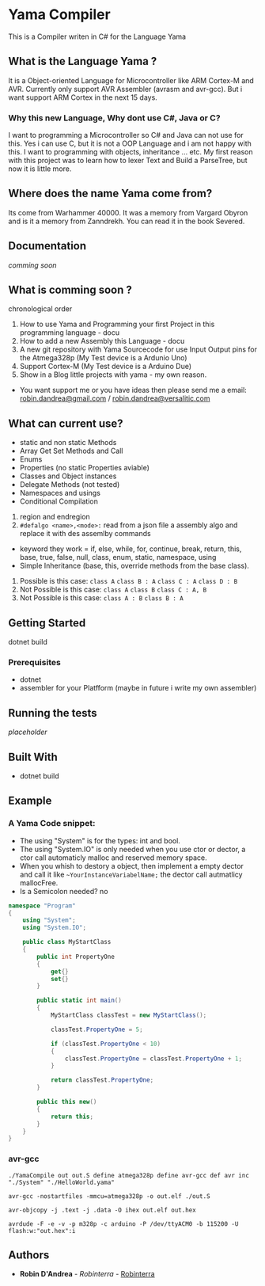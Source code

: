 # Yama Compiler

This is a Compiler writen in C# for the Language Yama

## What is the Language Yama ?

It is a Object-oriented Language for Microcontroller like ARM Cortex-M and AVR.
Currently only support AVR Assembler (avrasm and avr-gcc). But i want support ARM Cortex in the next 15 days.

### Why this new Language, Why dont use C#, Java or C?

I want to programming a Microcontroller so C# and Java can not use for this.
Yes i can use C, but it is not a OOP Language and i am not happy with this.
I want to programming with objects, inheritance ... etc.
My first reason with this project was to learn how to lexer Text and Build a ParseTree, but now it is little more.

## Where does the name Yama come from?

Its come from Warhammer 40000.
It was a memory from Vargard Obyron and is it a memory from Zanndrekh.
You can read it in the book Severed.

## Documentation

*comming soon*

## What is comming soon ?
chronological order
1. How to use Yama and Programming your first Project in this programming language - docu
2. How to add a new Assembly this Language - docu
3. A new git repository with Yama Sourcecode for use Input Output pins for the Atmega328p (My Test device is a Ardunio Uno)
4. Support Cortex-M (My Test device is a Arduino Due)
5. Show in a Blog little projects with yama - my own reason.
 * You want support me or you have ideas then please send me a email: robin.dandrea@gmail.com / robin.dandrea@versalitic.com

## What can current use?
 - static and non static Methods
 - Array Get Set Methods and Call
 - Enums
 - Properties (no static Properties aviable)
 - Classes and Object instances
 - Delegate Methods (not tested)
 - Namespaces and usings
 - Conditional Compilation
  1. region and endregion
  2. `#defalgo <name>,<mode>:` read from a json file a assembly algo and replace it with des assemlby commands
 - keyword they work = if, else, while, for, continue, break, return, this, base, true, false, null, class, enum, static, namespace, using
 - Simple Inheritance (base, this, override methods from the base class).
  1. Possible is this case: `class A` `class B : A` `class C : A` `class D : B`
  2. Not Possible is this case: `class A` `class B` `class C : A, B`
  3. Not Possible is this case: `class A : B` `class B : A`

## Getting Started

dotnet build

### Prerequisites

* dotnet
* assembler for your Platfform (maybe in future i write my own assembler)

## Running the tests

*placeholder*


## Built With

* dotnet build

## Example

### A Yama Code snippet:
 - The using "System" is for the types: int and bool.
 - The using "System.IO" is only needed when you use ctor or dector, a ctor call automaticly malloc and reserved memory space.
 - When you whish to destory a object, then implement a empty dector and call it like `~YourInstanceVariabelName;` the dector call autmatlicy mallocFree.
 - Is a Semicolon needed? no

```csharp
namespace "Program"
{
    using "System";
    using "System.IO";

    public class MyStartClass
    {
        public int PropertyOne
        {
            get{}
            set{}
        }

        public static int main()
        {
            MyStartClass classTest = new MyStartClass();

            classTest.PropertyOne = 5;

            if (classTest.PropertyOne < 10)
            {
                classTest.PropertyOne = classTest.PropertyOne + 1;
            }

            return classTest.PropertyOne;
        }

        public this new()
        {
            return this;
        }
    }
}
```

### avr-gcc
```console
./YamaCompile out out.S define atmega328p define avr-gcc def avr inc "./System" "./HelloWorld.yama"

avr-gcc -nostartfiles -mmcu=atmega328p -o out.elf ./out.S

avr-objcopy -j .text -j .data -O ihex out.elf out.hex

avrdude -F -e -v -p m328p -c arduino -P /dev/ttyACM0 -b 115200 -U flash:w:"out.hex":i
```

## Authors

* **Robin D'Andrea** - *Robinterra* - [Robinterra](https://github.com/Robinterra)